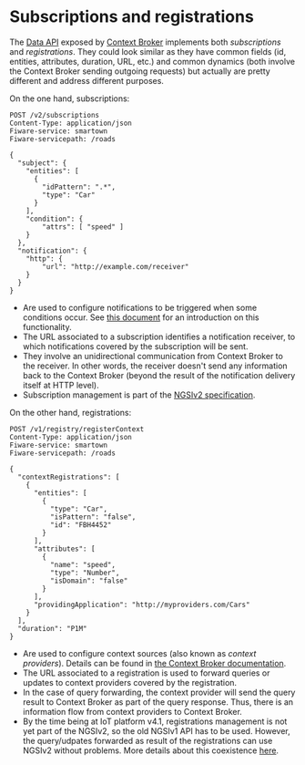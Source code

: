 # Subscriptions and registrations

The [Data API](../data_api.md) exposed by [Context Broker](../context_broker.md) implements both *subscriptions*
and *registrations*. They could look similar as they have common fields (id, entities, attributes, duration, URL,
etc.) and common dynamics (both involve the Context Broker sending outgoing requests) but actually are 
pretty different and address different purposes.

On the one hand, subscriptions:

    POST /v2/subscriptions
    Content-Type: application/json
    Fiware-service: smartown
    Fiware-servicepath: /roads

    {
      "subject": {
        "entities": [
          {
            "idPattern": ".*",
            "type": "Car"
          }
        ],
        "condition": {
            "attrs": [ "speed" ]
        }
      },
      "notification": {
        "http": {
            "url": "http://example.com/receiver"
        }
      }
    }


- Are used to configure notifications to be triggered when some conditions occur. See 
  [this document](how_notifications_work.md) for an introduction on this functionality.
- The URL associated to a subscription identifies a notification receiver, to which notifications covered
  by the subscription will be sent.
- They involve an unidirectional communication from Context Broker to the receiver. In other words,
  the receiver doesn't send any information back to the Context Broker (beyond the result of the notification
  delivery itself at HTTP level).
- Subscription management is part of the 
  [NGSIv2 specification](http://telefonicaid.github.io/fiware-orion/api/v2/stable/).

On the other hand, registrations:

    POST /v1/registry/registerContext
    Content-Type: application/json
    Fiware-service: smartown
    Fiware-servicepath: /roads

    {
      "contextRegistrations": [
        {
          "entities": [
            {
              "type": "Car",
              "isPattern": "false",
              "id": "FBH4452"
            }
          ],
          "attributes": [
            {
              "name": "speed",
              "type": "Number",
              "isDomain": "false"
            }
          ],
          "providingApplication": "http://myproviders.com/Cars"
        }
      ],
      "duration": "P1M"
    }

- Are used to configure context sources (also known as *context providers*). Details can be found in 
  [the Context Broker documentation](http://fiware-orion.readthedocs.io/en/1.9.0/user/context_providers/index.html).
- The URL associated to a registration is used to forward queries or updates to context providers covered by the 
  registration.
- In the case of query forwarding, the context provider will send the query result to Context Broker
  as part of the query response. Thus, there is an information flow from context providers to Context Broker.
- By the time being at IoT platform v4.1, registrations management is not yet part of the NGSIv2, so the old 
  NGSIv1 API has to be used. However, the query/udpates forwarded as result of the registrations can use 
  NGSIv2 without problems. More details about this coexistence [here](http://fiware-orion.readthedocs.io/en/1.9.0/user/v1_v2_coexistence/index.html#ngsiv2-query-update-forwarding-to-context-providers).
 
